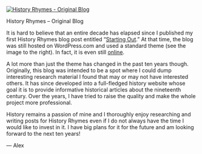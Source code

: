 [![History Rhymes - Original Blog](History-Rhymes-original-blog.png)](https://www.historyrhymes.info/?attachment_id=3268)

History Rhymes – Original Blog

It is hard to believe that an entire decade has elapsed since I published my first History Rhymes blog post entitled “[Starting Out](https://www.historyrhymes.info/2008/04/14/starting-out/).” At that time, the blog was still hosted on WordPress.com and used a standard theme (see the image to the right). In fact, it is even still [online](https://historyrhymes.wordpress.com).

A lot more than just the theme has changed in the past ten years though. Originally, this blog was intended to be a spot where I could dump interesting research material I found that may or may not have interested others. It has since developed into a full-fledged history website whose goal it is to provide informative historical articles about the nineteenth century. Over the years, I have tried to raise the quality and make the whole project more professional.

History remains a passion of mine and I thoroughly enjoy researching and writing posts for History Rhymes even if I do not always have the time I would like to invest in it. I have big plans for it for the future and am looking forward to the next ten years!

— Alex